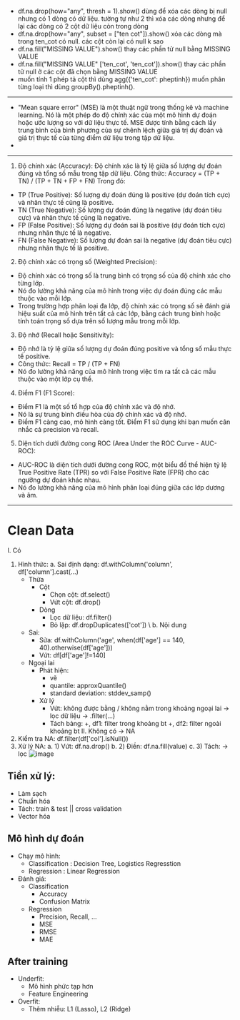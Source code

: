 - df.na.drop(how="any", thresh = 1).show() dùng để xóa các dòng bị null nhưng có 1 dòng có dữ liệu. tường tự như 2 thì xóa các dòng nhưng để lại các dòng có 2 cột dữ liệu còn trong dòng
- df.na.drop(how="any", subset = ["ten cot"]).show()   xóa các dòng mà trong ten_cot có null. các cột còn lại có null k sao
- df.na.fill("MISSING VALUE").show()   thay các phần tử null bằng MISSING VALUE
- df.na.fill("MISSING VALUE" ['ten_cot', 'ten_cot']).show()   thay các phần tử null ở các cột đã chọn bằng MISSING VALUE
- muốn tính 1 phép tả cột thì dùng agg({'ten_cot': pheptinh}) muốn phân từng loại thì dùng groupBy().pheptinh().
-------------------------------------------
- "Mean square error" (MSE) là một thuật ngữ trong thống kê và machine learning. Nó là một phép đo độ chính xác của một mô hình dự đoán hoặc ước lượng so với dữ liệu thực tế. MSE được tính bằng cách lấy trung bình của bình phương của sự chênh lệch giữa giá trị dự đoán và giá trị thực tế của từng điểm dữ liệu trong tập dữ liệu.
- 
--------------------------------------------
1. Độ chính xác (Accuracy): Độ chính xác là tỷ lệ giữa số lượng dự đoán đúng và tổng số mẫu trong tập dữ liệu.
Công thức: Accuracy = (TP + TN) / (TP + TN + FP + FN)
Trong đó:
- TP (True Positive): Số lượng dự đoán đúng là positive (dự đoán tích cực) và nhãn thực tế cũng là positive.
- TN (True Negative): Số lượng dự đoán đúng là negative (dự đoán tiêu cực) và nhãn thực tế cũng là negative.
- FP (False Positive): Số lượng dự đoán sai là positive (dự đoán tích cực) nhưng nhãn thực tế là negative.
- FN (False Negative): Số lượng dự đoán sai là negative (dự đoán tiêu cực) nhưng nhãn thực tế là positive.
2. Độ chính xác có trọng số (Weighted Precision):
- Độ chính xác có trọng số là trung bình có trọng số của độ chính xác cho từng lớp.
- Nó đo lường khả năng của mô hình trong việc dự đoán đúng các mẫu thuộc vào mỗi lớp.
- Trong trường hợp phân loại đa lớp, độ chính xác có trọng số sẽ đánh giá hiệu suất của mô hình trên tất cả các lớp, bằng cách trung bình hoặc tính toán trọng số dựa trên số lượng mẫu trong mỗi lớp.
3. Độ nhớ (Recall hoặc Sensitivity):
- Độ nhớ là tỷ lệ giữa số lượng dự đoán đúng positive và tổng số mẫu thực tế positive.
- Công thức: Recall = TP / (TP + FN)
- Nó đo lường khả năng của mô hình trong việc tìm ra tất cả các mẫu thuộc vào một lớp cụ thể.
4. Điểm F1 (F1 Score):
- Điểm F1 là một số tổ hợp của độ chính xác và độ nhớ.
- Nó là sự trung bình điều hòa của độ chính xác và độ nhớ.
- Điểm F1 càng cao, mô hình càng tốt. Điểm F1 sử dụng khi bạn muốn cân nhắc cả precision và recall.
5. Diện tích dưới đường cong ROC (Area Under the ROC Curve - AUC-ROC):
- AUC-ROC là diện tích dưới đường cong ROC, một biểu đồ thể hiện tỷ lệ True Positive Rate (TPR) so với False Positive Rate (FPR) cho các ngưỡng dự đoán khác nhau.
- Nó đo lường khả năng của mô hình phân loại đúng giữa các lớp dương và âm.
-------------------------------------------------
# Clean Data
I. Có
  1. Hình thức:
    a. Sai định dạng: df.withColumn('column', df['column'].cast(...)
     - Thừa
       + Cột
          * Chọn cột: df.select()
          * Vứt cột: df.drop()
        + Dòng
          * Lọc dữ liệu: df.filter()
          * Bỏ lặp: df.dropDuplicates(['cot'])  \\
    b. Nội dung
      - Sai:
        + Sửa: df.withColumn('age', when(df['age'] == 140, 40).otherwise(df['age']))
        + Vứt: df[df['age']!=140]
      - Ngoại lai
        + Phát hiện:
          * vẽ
          * quantile: approxQuantile()
          * standard deviation: stddev_samp()
        + Xử lý
          * Vứt: không được bằng / không nằm trong khoảng ngoại lai -> lọc dữ liệu -> .filter(...)
          * Tách bảng:
            +, df1: filter trong khoảng bt
            +, df2: filter ngoài khoảng bt
II. Không có -> NA
  1. Kiểm tra NA: df.filter(df['col'].isNull())
  2. Xử lý NA:
     a. 1) Vứt: df.na.drop()
     b. 2) Điền: df.na.fill(value)
     c. 3) Tách: -> lọc
![image](https://github.com/congcuongca1207/BIGDATA/assets/148767872/0928a391-8046-475b-8fb1-7a3e74e88cae)

## Tiền xử lý:
- Làm sạch
- Chuẩn hóa
- Tách: train & test || cross validation
- Vector hóa
 
## Mô hình dự đoán
- Chạy mô hình:
    - Classification : Decision Tree, Logistics Regresstion
    - Regression : Linear Regression
- Đánh giá:
    - Classification
        - Accuracy 
        - Confusion Matrix
    - Regression
        - Precision, Recall, ...
        - MSE
        - RMSE
        - MAE
 
 
## After training
- Underfit:
    + Mô hình phức tạp hơn
    + Feature Engineering
- Overfit:
    + Thêm nhiễu: L1 (Lasso), L2 (Ridge)
